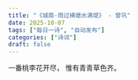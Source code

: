 ```yaml
---
title: "《城南·雨过横塘水满堤》 - 曾巩"
date: 2025-10-07
tags: ["每日一诗", "自动发布"]
categories: ["诗词"]
draft: false
---
```


一番桃李花开尽，
惟有青青草色齐。

